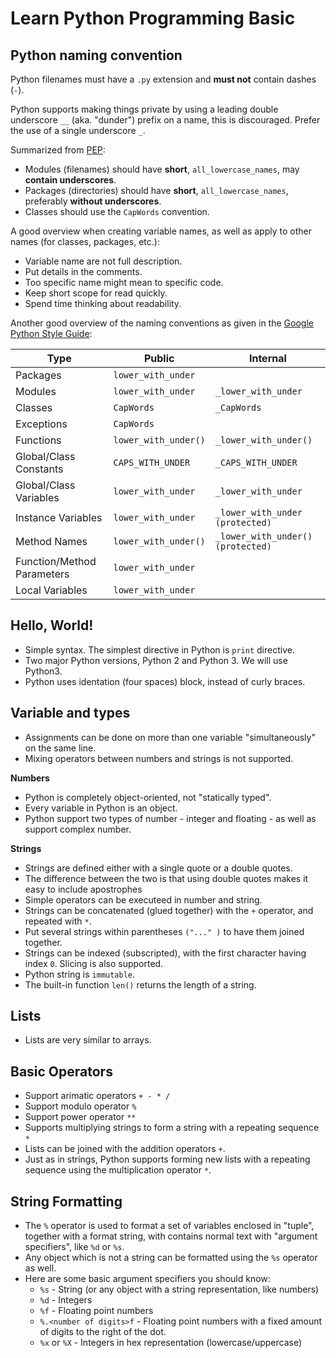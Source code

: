 # Learn Python Programming Basic

## Python naming convention

Python filenames must have a `.py` extension and **must not** contain dashes (`-`).

Python supports making things private by using a leading double underscore `__` (aka. "dunder") prefix on a name, this is discouraged. Prefer the use of a single underscore `_`. 

Summarized from [PEP](https://www.python.org/dev/peps/pep-0008/#naming-conventions):

- Modules (filenames) should have **short**, `all_lowercase_names`, may **contain underscores**.
- Packages (directories) should have **short**, `all_lowercase_names`, preferably **without underscores**.
- Classes should use the `CapWords` convention.

A good overview when creating variable names, as well as apply to other names (for classes, packages, etc.):

- Variable name are not full description.
- Put details in the comments.
- Too specific name might mean to specific code.
- Keep short scope for read quickly.
- Spend time thinking about readability.

Another good overview of the naming conventions as given in the [Google Python Style Guide](http://google.github.io/styleguide/pyguide.html#3164-guidelines-derived-from-guidos-recommendations):


Type    | Public    | Internal  |
--------|-----------|-----------|
| Packages  | `lower_with_under`    |   |
| Modules   | `lower_with_under`    | `_lower_with_under` |
| Classes   | `CapWords`    | `_CapWords`   |
| Exceptions    | `CapWords`  |   |
| Functions    | `lower_with_under()`   | `_lower_with_under()` |
| Global/Class Constants    | `CAPS_WITH_UNDER`    | `_CAPS_WITH_UNDER` |
| Global/Class Variables    | `lower_with_under`    | `_lower_with_under`   |
| Instance Variables    | `lower_with_under`    | `_lower_with_under (protected)`   |
| Method Names    | `lower_with_under()`    | `_lower_with_under() (protected)` |
| Function/Method Parameters    | `lower_with_under`    |   |
| Local Variables    | `lower_with_under`    |  |

## Hello, World!
- Simple syntax. The simplest directive in Python is `print` directive.
- Two major Python versions, Python 2 and Python 3. We will use Python3.
- Python uses identation (four spaces) block, instead of curly braces.

## Variable and types

- Assignments can be done on more than one variable "simultaneously" on the same line.
- Mixing operators between numbers and strings is not supported.

**Numbers**

- Python is completely object-oriented, not "statically typed".
- Every variable in Python is an object.
- Python support two types of number - integer and floating - as well as support complex number.

**Strings**

- Strings are defined either with a single quote or a double quotes.
- The difference between the two is that using double quotes makes it easy to include apostrophes
- Simple operators can be executeed in number and string.
- Strings can be concatenated (glued together) with the `+` operator, and repeated with `*`.
- Put several strings within parentheses `("..." )` to have them joined together.
- Strings can be indexed (subscripted), with the first character having index `0`. Slicing is also supported.
- Python string is `immutable`.
- The built-in function `len()` returns the length of a string.

## Lists

- Lists are very similar to arrays.

## Basic Operators

- Support arimatic operators `+ - * /`
- Support modulo operator `%`
- Support power operator `**`
- Supports multiplying strings to form a string with a repeating sequence `*`
- Lists can be joined with the addition operators `+`.
- Just as in strings, Python supports forming new lists with a repeating sequence using the multiplication operator `*`.

## String Formatting

- The `%` operator is used to format a set of variables enclosed in "tuple", together with a format string, with contains normal text with "argument specifiers", like `%d` or `%s`.
- Any object which is not a string can be formatted using the `%s` operator as well. 
- Here are some basic argument specifiers you should know:
    - `%s` - String (or any object with a string representation, like numbers)
    - `%d` - Integers
    - `%f` - Floating point numbers
    - `%.<number of digits>f` - Floating point numbers with a fixed amount of digits to the right of the dot.
    - `%x` or `%X` - Integers in hex representation (lowercase/uppercase)

